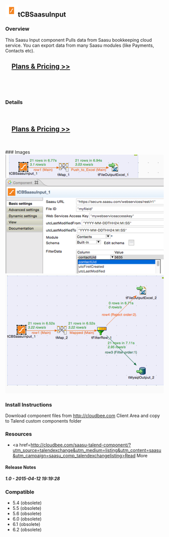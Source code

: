 ## <img src='./logo.jpg' width='40' height='40'>tCBSaasuInput

### Overview
This Saasu Input component Pulls data from Saasu bookkeeping cloud service.
You can export data from many Saasu modules (like Payments, Contacts etc).
</br>
<h2>&nbsp;&nbsp;&nbsp;&nbsp;<a href="http://cloudbee.com/saasu-talend-component/?utm_source=talendexchange&utm_medium=listing&utm_content=saasu&utm_campaign=saasu_comp_talendexchangelisting"><strong>Plans & Pricing >></strong></a></h2>
</br>
</br>
</br>

### Details
</br>
<h2>&nbsp;&nbsp;&nbsp;&nbsp;<a href="http://cloudbee.com/saasu-talend-component/?utm_source=talendexchange&utm_medium=listing&utm_content=saasu&utm_campaign=saasu_comp_talendexchangelisting"><strong>Plans & Pricing >></strong></a></h2>
</br>
</br>
### Images
<a href='./screenshots/v_1.0__2.jpg'><img src='./screenshots/v_1.0__2.jpg' ></a>
<a href='./screenshots/v_1.0__1.jpg'><img src='./screenshots/v_1.0__1.jpg' ></a>


### Install Instructions
Download component files from http://cloudbee.com Client Area and copy to Talend custom components folder
### Resources
 * <a href=http://cloudbee.com/saasu-talend-component/?utm_source=talendexchange&utm_medium=listing&utm_content=saasu&utm_campaign=saasu_comp_talendexchangelisting>Read More</a>

#### Release Notes

##### 1.0 - 2015-04-12 19:19:28

### Compatible
 -  5.4 (obsolete)
 -   5.5 (obsolete)
 -   5.6 (obsolete)
 -   6.0 (obsolete)
 -   6.1 (obsolete)
 -   6.2 (obsolete)